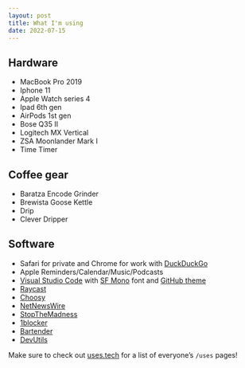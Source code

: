 ```yaml
---
layout: post
title: What I'm using
date: 2022-07-15
---
```


## Hardware

- MacBook Pro 2019
- Iphone 11
- Apple Watch series 4
- Ipad 6th gen
- AirPods 1st gen
- Bose Q35 II
- Logitech MX Vertical
- ZSA Moonlander Mark I
- Time Timer

## Coffee gear

- Baratza Encode Grinder
- Brewista Goose Kettle
- Drip
- Clever Dripper

## Software

- Safari for private and Chrome for work with [DuckDuckGo](https://duckduckgo.com)
- Apple Reminders/Calendar/Music/Podcasts
- [Visual Studio Code](https://code.visualstudio.com) with [SF Mono](https://developer.apple.com/fonts/) font and [GitHub theme](https://marketplace.visualstudio.com/items?itemName=GitHub.github-vscode-theme)
- [Raycast](https://www.raycast.com)
- [Choosy](https://www.choosyosx.com)
- [NetNewsWire](https://netnewswire.com)
- [StopTheMadness](https://underpassapp.com/StopTheMadness/)
- [1blocker](https://1blocker.com)
- [Bartender](https://www.macbartender.com)
- [DevUtils](https://devutils.com)

Make sure to check out [uses.tech](https://uses.tech/) for a list of everyone’s `/uses` pages!
